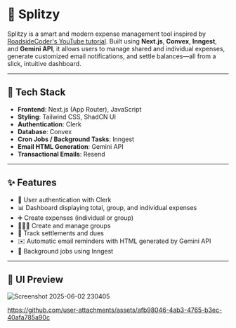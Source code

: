 # 🧾 Splitzy

Splitzy is a smart and modern expense management tool inspired by [RoadsideCoder's YouTube tutorial](https://youtu.be/Ce7O3p7-YDI?si=B6f5CqsvrAK9J7zg). Built using **Next.js**, **Convex**, **Inngest**, and **Gemini API**, it allows users to manage shared and individual expenses, generate customized email notifications, and settle balances—all from a slick, intuitive dashboard.

---

## 🚀 Tech Stack

- **Frontend**: Next.js (App Router), JavaScript
- **Styling**: Tailwind CSS, ShadCN UI
- **Authentication**: Clerk
- **Database**: Convex
- **Cron Jobs / Background Tasks**: Inngest
- **Email HTML Generation**: Gemini API
- **Transactional Emails**: Resend

---

## ✨ Features

- 🔐 User authentication with Clerk
- 📊 Dashboard displaying total, group, and individual expenses
- ➕ Create expenses (individual or group)
- 🧑‍🤝‍🧑 Create and manage groups
- 🤝 Track settlements and dues
- ✉️ Automatic email reminders with HTML generated by Gemini API
- 🧠 Background jobs using Inngest

---

## 📸 UI Preview


![Screenshot 2025-06-02 230405](https://github.com/user-attachments/assets/69be68c8-c253-4524-a65e-9744cf787402)


https://github.com/user-attachments/assets/afb98046-4ab3-4765-b3ec-40afa785a90c

